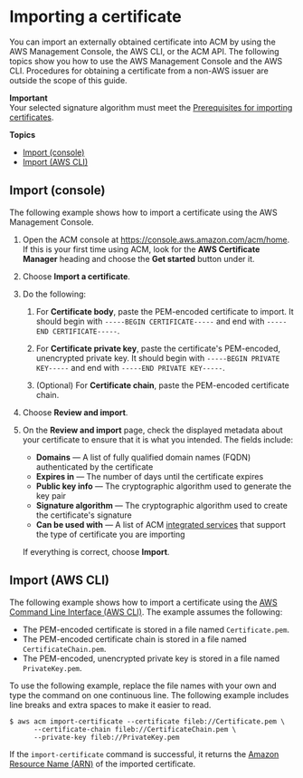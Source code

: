 # Importing a certificate<a name="import-certificate-api-cli"></a>

You can import an externally obtained certificate into ACM by using the AWS Management Console, the AWS CLI, or the ACM API\. The following topics show you how to use the AWS Management Console and the AWS CLI\. Procedures for obtaining a certificate from a non\-AWS issuer are outside the scope of this guide\.

**Important**  
 Your selected signature algorithm must meet the [Prerequisites for importing certificates](import-certificate-prerequisites.md)\.

**Topics**
+ [Import \(console\)](#import-certificate-api)
+ [Import \(AWS CLI\)](#import-certificate-cli)

## Import \(console\)<a name="import-certificate-api"></a>

The following example shows how to import a certificate using the AWS Management Console\.

1. Open the ACM console at [https://console\.aws\.amazon\.com/acm/home](https://console.aws.amazon.com/acm/home)\. If this is your first time using ACM, look for the **AWS Certificate Manager** heading and choose the **Get started** button under it\.

1. Choose **Import a certificate**\.

1. Do the following:

   1. For **Certificate body**, paste the PEM\-encoded certificate to import\. It should begin with `-----BEGIN CERTIFICATE-----` and end with `-----END CERTIFICATE-----`\. 

   1.  For **Certificate private key**, paste the certificate's PEM\-encoded, unencrypted private key\. It should begin with `-----BEGIN PRIVATE KEY-----` and end with `-----END PRIVATE KEY-----`\.

   1. \(Optional\) For **Certificate chain**, paste the PEM\-encoded certificate chain\.

1. Choose **Review and import**\.

1. On the **Review and import** page, check the displayed metadata about your certificate to ensure that it is what you intended\. The fields include:
   + **Domains** — A list of fully qualified domain names \(FQDN\) authenticated by the certificate
   + **Expires in** — The number of days until the certificate expires
   + **Public key info** — The cryptographic algorithm used to generate the key pair
   + **Signature algorithm** — The cryptographic algorithm used to create the certificate's signature
   + **Can be used with** — A list of ACM [integrated services](https://docs.aws.amazon.com/acm/latest/userguide/acm-services.html) that support the type of certificate you are importing

   If everything is correct, choose **Import**\.

## Import \(AWS CLI\)<a name="import-certificate-cli"></a>

The following example shows how to import a certificate using the [AWS Command Line Interface \(AWS CLI\)](https://aws.amazon.com/cli/)\. The example assumes the following:
+ The PEM\-encoded certificate is stored in a file named `Certificate.pem`\.
+ The PEM\-encoded certificate chain is stored in a file named `CertificateChain.pem`\.
+ The PEM\-encoded, unencrypted private key is stored in a file named `PrivateKey.pem`\.

To use the following example, replace the file names with your own and type the command on one continuous line\. The following example includes line breaks and extra spaces to make it easier to read\.

```
$ aws acm import-certificate --certificate fileb://Certificate.pem \
      --certificate-chain fileb://CertificateChain.pem \
      --private-key fileb://PrivateKey.pem
```

If the `import-certificate` command is successful, it returns the [Amazon Resource Name \(ARN\)](https://docs.aws.amazon.com/general/latest/gr/aws-arns-and-namespaces.html) of the imported certificate\. 